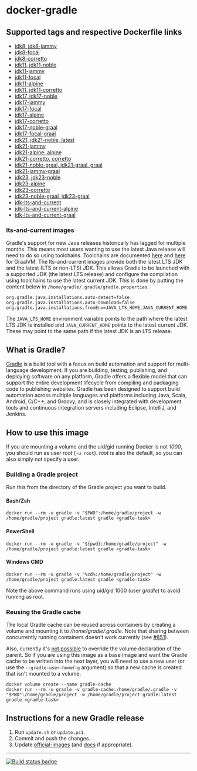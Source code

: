 # docker-gradle

## Supported tags and respective Dockerfile links

* [jdk8, jdk8-jammy](https://github.com/keeganwitt/docker-gradle/blob/master/jdk8-jammy/Dockerfile)
* [jdk8-focal](https://github.com/keeganwitt/docker-gradle/blob/master/jdk8-focal/Dockerfile)
* [jdk8-corretto](https://github.com/keeganwitt/docker-gradle/blob/master/jdk8-corretto/Dockerfile)
* [jdk11, jdk11-noble](https://github.com/keeganwitt/docker-gradle/blob/master/jdk11-noble/Dockerfile)
* [jdk11-jammy](https://github.com/keeganwitt/docker-gradle/blob/master/jdk11-jammy/Dockerfile)
* [jdk11-focal](https://github.com/keeganwitt/docker-gradle/blob/master/jdk11-focal/Dockerfile)
* [jdk11-alpine](https://github.com/keeganwitt/docker-gradle/blob/master/jdk11-alpine/Dockerfile)
* [jdk11, jdk11-corretto](https://github.com/keeganwitt/docker-gradle/blob/master/jdk11-corretto/Dockerfile)
* [jdk17, jdk17-noble](https://github.com/keeganwitt/docker-gradle/blob/master/jdk17-noble/Dockerfile)
* [jdk17-jammy](https://github.com/keeganwitt/docker-gradle/blob/master/jdk17-jammy/Dockerfile)
* [jdk17-focal](https://github.com/keeganwitt/docker-gradle/blob/master/jdk17-focal/Dockerfile)
* [jdk17-alpine](https://github.com/keeganwitt/docker-gradle/blob/master/jdk17-alpine/Dockerfile)
* [jdk17-corretto](https://github.com/keeganwitt/docker-gradle/blob/master/jdk17-corretto/Dockerfile)
* [jdk17-noble-graal](https://github.com/keeganwitt/docker-gradle/blob/master/jdk17-noble-graal/Dockerfile)
* [jdk17-focal-graal](https://github.com/keeganwitt/docker-gradle/blob/master/jdk17-focal-graal/Dockerfile)
* [jdk21, jdk21-noble, latest](https://github.com/keeganwitt/docker-gradle/blob/master/jdk21-noble/Dockerfile)
* [jdk21-jammy](https://github.com/keeganwitt/docker-gradle/blob/master/jdk21-jammy/Dockerfile)
* [jdk21-alpine, alpine](https://github.com/keeganwitt/docker-gradle/blob/master/jdk21-alpine/Dockerfile)
* [jdk21-corretto, corretto](https://github.com/keeganwitt/docker-gradle/blob/master/jdk21-corretto/Dockerfile)
* [jdk21-noble-graal, jdk21-graal, graal](https://github.com/keeganwitt/docker-gradle/blob/master/jdk21-noble-graal/Dockerfile)
* [jdk21-jammy-graal](https://github.com/keeganwitt/docker-gradle/blob/master/jdk21-jammy-graal/Dockerfile)
* [jdk23, jdk23-noble](https://github.com/keeganwitt/docker-gradle/blob/master/jdk23/Dockerfile)
* [jdk23-alpine](https://github.com/keeganwitt/docker-gradle/blob/master/jdk23-alpine/Dockerfile)
* [jdk23-corretto](https://github.com/keeganwitt/docker-gradle/blob/master/jdk23-corretto/Dockerfile)
* [jdk23-noble-graal, jdk23-graal](https://github.com/keeganwitt/docker-gradle/blob/master/jdk23-noble-graal/Dockerfile)
* [jdk-lts-and-current](https://github.com/keeganwitt/docker-gradle/blob/master/jdk-lts-and-current/Dockerfile)
* [jdk-lts-and-current-alpine](https://github.com/keeganwitt/docker-gradle/blob/master/jdk-lts-and-current-alpine/Dockerfile)
* [jdk-lts-and-current-graal](https://github.com/keeganwitt/docker-gradle/blob/master/jdk-lts-and-current-graal/Dockerfile)

### lts-and-current images

Gradle's support for new Java releases historically has lagged for multiple months.
This means most users wanting to use the latest Java release will need to do so using toolchains.
Toolchains are 
documented [here](https://docs.gradle.org/current/userguide/toolchains.html) and [here](https://graalvm.github.io/native-build-tools/latest/gradle-plugin.html#configuration-toolchains) for GraalVM.
The lts-and-current images provide both the latest LTS JDK and the latest (LTS or non-LTS) JDK.
This allows Gradle to be launched with a supported JDK (the latest LTS release)
and configure the compilation using toolchains to use the latest current JDK.
This is done by putting the content below in `/home/gradle/.gradle/gradle.properties`.
```properties
org.gradle.java.installations.auto-detect=false
org.gradle.java.installations.auto-download=false
org.gradle.java.installations.fromEnv=JAVA_LTS_HOME,JAVA_CURRENT_HOME
```
The `JAVA_LTS_HOME` environment variable points to the path
where the latest LTS JDK is installed and `JAVA_CURRENT_HOME` points to the latest current JDK.
These may point to the same path if the latest JDK is an LTS release.

## What is Gradle?

[Gradle](https://gradle.org/) is a build tool with a focus on build automation and support for multi-language development. If you are building, testing, publishing, and deploying software on any platform, Gradle offers a flexible model that can support the entire development lifecycle from compiling and packaging code to publishing websites. Gradle has been designed to support build automation across multiple languages and platforms including Java, Scala, Android, C/C++, and Groovy, and is closely integrated with development tools and continuous integration servers including Eclipse, IntelliJ, and Jenkins.

## How to use this image

If you are mounting a volume and the uid/gid running Docker is not *1000*, you should run as user *root* (`-u root`).
*root* is also the default, so you can also simply not specify a user.

### Building a Gradle project

Run this from the directory of the Gradle project you want to build.

#### Bash/Zsh

`docker run --rm -u gradle -v "$PWD":/home/gradle/project -w /home/gradle/project gradle:latest gradle <gradle-task>`

#### PowerShell

`docker run --rm -u gradle -v "${pwd}:/home/gradle/project" -w /home/gradle/project gradle:latest gradle <gradle-task>`

#### Windows CMD

`docker run --rm -u gradle -v "%cd%:/home/gradle/project" -w /home/gradle/project gradle:latest gradle <gradle-task>`

Note the above command runs using uid/gid 1000 (user *gradle*) to avoid running as root.

### Reusing the Gradle cache

The local Gradle cache can be reused across containers by creating a volume and mounting it to _/home/gradle/.gradle_.
Note that sharing between concurrently running containers doesn't work currently
(see [#851](https://github.com/gradle/gradle/issues/851)).

Also, currently it's [not possible](https://github.com/moby/moby/issues/3465) to override the volume declaration of the parent.
So if you are using this image as a base image and want the Gradle cache to be written into the next layer, you will need to use a new user (or use the `--gradle-user-home`/`-g` argument) so that a new cache is created that isn't mounted to a volume.

```
docker volume create --name gradle-cache
docker run --rm -u gradle -v gradle-cache:/home/gradle/.gradle -v "$PWD":/home/gradle/project -w /home/gradle/project gradle:latest gradle <gradle-task>
```

## Instructions for a new Gradle release

1. Run `update.sh` or `update.ps1`.
1. Commit and push the changes.
1. Update [official-images](https://github.com/docker-library/official-images) (and [docs](https://github.com/docker-library/docs) if appropriate).

---
[![Build status badge](https://github.com/keeganwitt/docker-gradle/workflows/GitHub%20CI/badge.svg)](https://github.com/keeganwitt/docker-gradle/actions?query=workflow%3A%22GitHub+CI%22)
